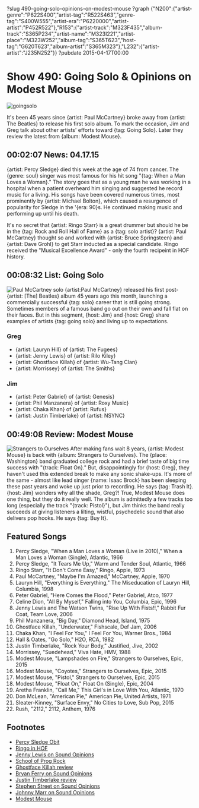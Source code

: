 ?slug 490-going-solo-opinions-on-modest-mouse
?graph {"N200":{"artist-genre":"P622S400","artist-tag":"R522S463","genre-tag":"S400W555","artist-era":"P6220000","artist-artist":"P452R522"},"R153":{"artist-track":"M323F435","album-track":"S365P234","artist-name":"M323I221","artist-place":"M323W252","album-tag":"S365T623","host-tag":"G620T623","album-artist":"S365M323"},"L232":{"artist-artist":"J235N252"}}
?pubdate 2015-04-17T00:00

# Show 490: Going Solo & Opinions on Modest Mouse

![goingsolo](//static.soundopinions.org/images/2015/goingsolo_web.jpg)

It's been 45 years since {artist: Paul McCartney} broke away from {artist: The Beatles} to release his first solo album. To mark the occasion, Jim and Greg talk about other artists' efforts toward {tag: Going Solo}. Later they review the latest from {album: Modest Mouse}.

## 00:02:07 News: 04.17.15
{artist: Percy Sledge} died this week at the age of 74 from cancer. The {genre: soul} singer was most famous for his hit song "{tag: When a Man Loves a Woman}." The story goes that as a young man he was working in a hospital when a patient overheard him singing and suggested he record music for a living. His songs have been covered numerous times, most prominently by {artist: Michael Bolton}, which caused a resurgence of popularity for Sledge in the '{era: 90}s. He continued making music and performing up until his death.

It's no secret that {artist: Ringo Starr} is a great drummer but should he be in the {tag: Rock and Roll Hall of Fame} as a {tag: solo artist}? {artist: Paul McCartney} thought so and worked with {artist: Bruce Springsteen} and {artist: Dave Grohl} to get Starr inducted as a special candidate. Ringo received the "Musical Excellence Award" - only the fourth recipeint in HOF history.


## 00:08:32 List: Going Solo 
![Paul McCartney solo](//static.soundopinions.org/images/2015/paulquits.jpg)
{artist:Paul McCartney} released his first post-{artist: [The] Beatles} album 45 years ago this month, launching a commercially successful {tag: solo} career that is still going strong. Sometimes members of a famous band go out on their own and fall flat on their faces. But in this segment, {host: Jim} and {host: Greg} share examples of artists {tag: going solo} and living up to expectations.

### Greg 
- {artist: Lauryn Hill} of {artist: The Fugees}
- {artist: Jenny Lewis} of {artist: Rilo Kiley}
- {artist: Ghostface Killah} of {artist: Wu-Tang Clan}
- {artist: Morrissey} of {artist: The Smiths}

### Jim
- {artist: Peter Gabriel} of {artist: Genesis}
- {artist: Phil Manzanera} of {artist: Roxy Music}
- {artist: Chaka Khan} of {artist: Rufus}
- {artist: Justin Timberlake} of {artist: NSYNC}

## 00:49:08 Review: Modest Mouse
![Strangers to Ourselves](http://assets.rollingstone.com/assets/2015/media/188312/_original/1425920120/1035x1035-MI0003830238.jpg "467112/949625576")
After making fans wait 8 years, {artist: Modest Mouse} is back with {album: Strangers to Ourselves}. The {place: Washington} band graduated college rock and had a brief taste of big time success with "{track: Float On}." But, disappointingly for {host: Greg}, they haven't used this extended break to make any sonic shake-ups. It's more of the same - almost like lead singer {name: Isaac Brock} has been sleeping these past years and woke up just prior to recording. He says {tag: Trash It}. {host: Jim} wonders why all the shade, Greg?! True, Modest Mouse does one thing, but they do it really well. The album is admittedly a few tracks too long (especially the track "{track: Pistol}"), but Jim thinks the band really succeeds at giving listeners a lilting, wistful, psychedelic sound that also delivers pop hooks. He says {tag: Buy It}.



## Featured Songs
1. Percy Sledge, "When a Man Loves a Woman (Live in 2010)," When a Man Loves a Woman (Single), Atlantic, 1966 
1. Percy Sledge, "It Tears Me Up," Warm and Tender Soul, Atlantic, 1966 
1. Ringo Starr, "It Don't Come Easy," Ringo, Apple, 1973
1. Paul McCartney, "Maybe I'm Amazed," McCartney, Apple, 1970 
1. Lauryn Hill, "Everything is Everything," The Miseducation of Lauryn Hill, Columbia, 1998 
1. Peter Gabriel, "Here Comes the Flood," Peter Gabriel, Atco, 1977 
1. Celine Dion, "All By Myself," Falling into You, Columbia, Epic, 1996 
1. Jenny Lewis and The Watson Twins, "Rise Up With Fists!!," Rabbit Fur Coat, Team Love, 2006 
1. Phil Manzanera, "Big Day," Diamond Head, Island, 1975 
1. Ghostface Killah, "Underwater," Fishscale, Def Jam, 2006 
1. Chaka Khan, "I Feel For You," I Feel For You, Warner Bros., 1984 
1. Hall & Oates, "Go Solo," H2O, RCA, 1982 
1. Justin Timberlake, "Rock Your Body," Justified, Jive, 2002 
1. Morrissey, "Suedehead," Viva Hate, HMV, 1988 
1. Modest Mouse, "Lampshades on Fire," Strangers to Ourselves, Epic, 2015 
1. Modest Mouse, "Coyotes," Strangers to Ourselves, Epic, 2015 
1. Modest Mouse, "Pistol," Strangers to Ourselves, Epic, 2015 
1. Modest Mouse, "Float On," Float On (Single), Epic, 2004 
1. Aretha Franklin, "Call Me," This Girl's in Love With You, Atlantic, 1970 
1. Don McLean, "American Pie," American Pie, United Artists, 1971 
1. Sleater-Kinney, "Surface Envy," No Cities to Love, Sub Pop, 2015 
1. Rush, "2112," 2112, Anthem, 1976 


## Footnotes
- [Percy Sledge Obit](http://www.nytimes.com/2015/04/15/arts/music/percy-sledge-who-sang-when-a-man-loves-a-woman-dies-at-74.html)
- [Ringo in HOF](http://www.ctvnews.ca/entertainment/ringo-starr-to-become-last-beatle-to-be-inducted-into-rock-hall-of-fame-1.2324489)
- [Jenny Lewis on Sound Opinions](/show/19/)
- [School of Prog Rock](/show/207)
- [Ghostface Killah review](/show/20/#wutangclan)
- [Bryan Ferry on Sound Opinions](/show/395/)
- [Justin Timberlake review](/show/382/#justintimberlake)
- [Stephen Street on Sound Opinions](http://www.soundopinions.org/show/243)
- [Johnny Marr on Sound Opinions](http://www.soundopinions.org/show/399/#johnnymarr)
- [Modest Mouse](http://modestmouse.com/)

